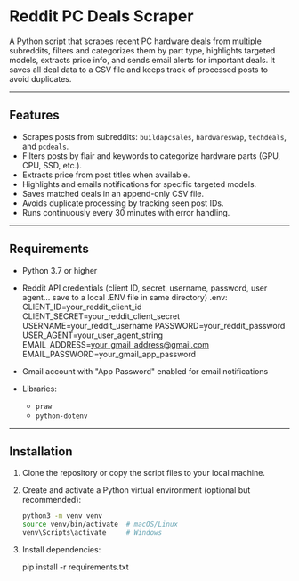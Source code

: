 # Reddit PC Deals Scraper

A Python script that scrapes recent PC hardware deals from multiple subreddits, filters and categorizes them by part type, highlights targeted models, extracts price info, and sends email alerts for important deals. It saves all deal data to a CSV file and keeps track of processed posts to avoid duplicates.

---

## Features

- Scrapes posts from subreddits: `buildapcsales`, `hardwareswap`, `techdeals`, and `pcdeals`.
- Filters posts by flair and keywords to categorize hardware parts (GPU, CPU, SSD, etc.).
- Extracts price from post titles when available.
- Highlights and emails notifications for specific targeted models.
- Saves matched deals in an append-only CSV file.
- Avoids duplicate processing by tracking seen post IDs.
- Runs continuously every 30 minutes with error handling.

---

## Requirements

- Python 3.7 or higher
- Reddit API credentials (client ID, secret, username, password, user agent... save to a local .ENV file in same directory)
    .env: 
        CLIENT_ID=your_reddit_client_id
        CLIENT_SECRET=your_reddit_client_secret
        USERNAME=your_reddit_username
        PASSWORD=your_reddit_password
        USER_AGENT=your_user_agent_string
        EMAIL_ADDRESS=your_gmail_address@gmail.com
        EMAIL_PASSWORD=your_gmail_app_password

- Gmail account with "App Password" enabled for email notifications
- Libraries:
  - `praw`
  - `python-dotenv`

---

## Installation

1. Clone the repository or copy the script files to your local machine.

2. Create and activate a Python virtual environment (optional but recommended):

   ```bash
   python3 -m venv venv
   source venv/bin/activate  # macOS/Linux
   venv\Scripts\activate     # Windows

3. Install dependencies: 

    pip install -r requirements.txt


